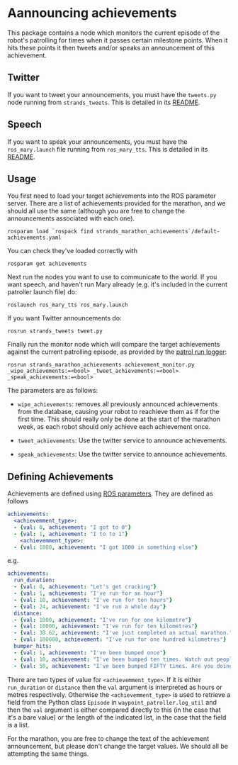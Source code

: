 # Aannouncing achievements

This package contains a node which monitors the current episode of the robot's patrolling for times when it passes certain milestone points. When it hits these points it then tweets and/or speaks an announcement of this achievement.

## Twitter

If you want to tweet your announcements, you must have the `tweets.py` node running from `strands_tweets`. This is detailed in its [README](https://github.com/strands-project/strands_utils/blob/master/strands_tweets/README.md).

## Speech

If you want to speak your announcements, you must have the `ros_mary.launch` file running from `ros_mary_tts`. This is detailed in its [README](https://github.com/strands-project/strands_hri/blob/master/ros_mary_tts/README.md).

## Usage

You first need to load your target achievements into the ROS parameter server. There are a list of achievements provided for the marathon, and we should all use the same (although you are free to change the announcements associated with each one).
```
rosparam load `rospack find strands_marathon_achievements`/default-achievements.yaml
```
You can check they've loaded correctly with
```
rosparam get achievements
```

Next run the nodes you want to use to communicate to the world. If you want speech, and haven't run Mary already (e.g. it's included in the current patroller launch file) do:
```
roslaunch ros_mary_tts ros_mary.launch
```
If you want Twitter announcements do:
```
rosrun strands_tweets tweet.py
```
Finally run the monitor node which will compare the target achievements against the current patrolling episode, as provided by the [patrol run logger](https://github.com/strands-project/autonomous_patrolling/wiki/Patrol-Run-Logs):
```
rosrun strands_marathon_achievements achievement_monitor.py  _wipe_achievements:=<bool> _tweet_achievements:=<bool> _speak_achievements:=<bool>
```
The parameters are as follows:

 - `wipe_achievements`: removes all previously announced achievements from the database, causing your robot to reachieve them as if for the first time. This should really only be done at the start of the marathon week, as each robot should only achieve each achievement once.

- `tweet_achievements`: Use the twitter service to announce achievements.

- `speak_achievements`: Use the twitter service to announce achievements.


## Defining Achievements

Achievements are defined using [ROS parameters](http://wiki.ros.org/Parameter%20Server). They are defined as follows
```yaml
achievements:
  <achievemment_type>: 
  - {val: 0, achievement: "I got to 0"}
  - {val: 1, achievement: "I to to 1"}
    <achievemment_type>: 
  - {val: 1000, achievement: "I got 1000 in something else"}
```
e.g.
```yaml
achievements:
  run_duration: 
  - {val: 0, achievement: "Let's get cracking"}
  - {val: 1, achievement: "I've run for an hour"}
  - {val: 10, achievement: "I've run for ten hours"}
  - {val: 24, achievement: "I've run a whole day"}
  distance:
  - {val: 1000, achievement: "I've run for one kilometre"}
  - {val: 10000, achievement: "I've run for ten kilometres"}
  - {val: 38.62, achievement: "I've just completed an actual marathon."}
  - {val: 100000, achievement: "I've run for one hundred kilometres"}
  bumper_hits:
  - {val: 1, achievement: "I've been bumped once"}
  - {val: 10, achievement: "I've been bumped ten times. Watch out people"}
  - {val: 50, achievement: "I've been bumped FIFTY times. Are you doing this on purpose"}
```
There are two types of value for `<achievemment_type>`. If it is either `run_duration` or `distance` then the `val` argument is interpreted as hours or metres respectively. Otherwise the `<achievemment_type>` is used to retrieve a field from the Python class `Episode` in `waypoint_patroller.log_util` and then the `val` argument is either compared directly to this (in the case that it's a bare value) or the length of the indicated list, in the case that the field is a list.

For the marathon, you are free to change the text of the achievement announcement, but please don't change the target values. We should all be attempting the same things.

